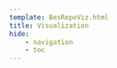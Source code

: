 ```yaml
---
template: BesRepoViz.html
title: Visualization
hide: 
    - navigation
    - toc
---
```


<!-- <a href="../bes_visualisation/BesRepoViz.html">Launch</a> -->